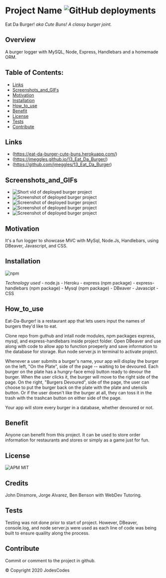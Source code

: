 # Project Name ![GitHub deployments](https://img.shields.io/github/deployments/badges/shields/shields-staging?color=lightgrey)
  Eat Da Burger!  *aka Cute Buns! A classy burger joint.*

  ## Overview 
  A burger logger with MySQL, Node, Express, Handlebars and a homemade ORM.

  ## Table of Contents:
  - [Links](#Links)
  - [Screenshots_and_GIFs](#Screenshots_and_GIFs)
  - [Motivation](#Motivation)
  - [Installation](#Installation)
  - [How_to_use](#How_to_use)
  - [Benefit](#Benefit)
  - [License](#License)
  - [Tests](#Tests)
  - [Contribute](#Contribute)

 ## Links
  - (https://eat-da-burger-cute-buns.herokuapp.com/)
  - (https://jmeggles.github.io/13_Eat_Da_Burger/)
  - (https://github.com/jmeggles/13_Eat_Da_Burger)

 ## Screenshots_and_GIFs 
  - ![Short vid of deployed burger project](https://media.giphy.com/media/ej2J0P9xfbppkHqDIw/giphy.gif)
  - ![Screenshot of deployed burger project](./public/assets/images/screenshot1.png)  
  - ![Screenshot of deployed burger project](./public/assets/images/screenshot2.png)
  - ![Screenshot of deployed burger project](./public/assets/images/screenshot3.png)  
  - ![Screenshot of deployed burger project](./public/assets/images/screenshot4.png)
  
  ## Motivation
  It's a fun logger to showcase MVC with MySql, Node.Js, Handlebars, using DBeaver, Javascript, and CSS. 

  ## Installation 
  ![npm](https://img.shields.io/npm/v/npm?color=pink&style=plastic) 

  *Technology used*
    - node.js
    - Heroku
    - express (npm package)
    - express-handlebars (npm package)
    - Mysql (npm package)
    - DBeaver
    - Javascipt
    - CSS

  ## How_to_use
  Eat-Da-Burger! is a restaurant app that lets users input the names of burgers they'd like to eat.

  Clone repo from guthub and intall node modules, npm packages express, mysql, and express-handlebars inside project folder. Open DBeaver and use along with code to allow app to function proeperly and save information to the database for storage. Run node server.js in terminal to activate project. 

  Whenever a user submits a burger's name, your app will display the burger on the left, "On the Plate",  side of the page -- waiting to be devoured.  Each burger on the plate has a hungry-face emoji button ready to devour the burger. When the user clicks it, the burger will move to the right side of the page.  On the right, "Burgers Devoured", side of the page, the user can choose to put the burger back on the plate with the plate and utensils button.  Or if the user doesn't like the burger at all, they can toss it in the trash with the trashcan button on either side of the page. 

  Your app will store every burger in a database, whether devoured or not.

  ## Benefit
  Anyone can benefit from this project. It can be used to store order information for restaurants and stores or simply as a game just for fun.  

  ## License 
  ![APM](https://img.shields.io/apm/l/npm?color=pink&style=plastic)
  MIT

  ## Credits
  John Dinsmore, Jorge Alvarez, Ben Benson with WebDev Tutoring.

  ## Tests
  Testing was not done prior to start of project. However, DBeaver, console.log, and node server.js were used as each line of code was being built to ensure quaility along the process.

  ## Contribute
  Commit or comment to the project in github.

  © Copyright 2020 JodesCodes
